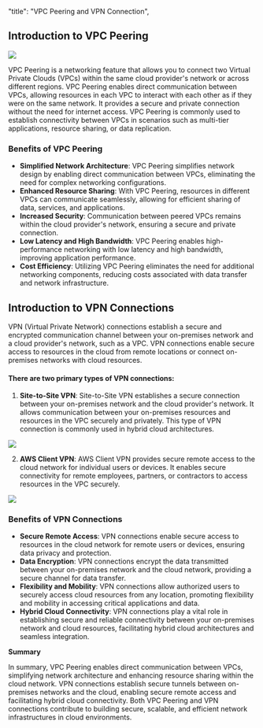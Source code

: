 "title": "VPC Peering and VPN Connection",

## Introduction to VPC Peering
<img src="https://darey-io-nonprod-pbl-projects.s3.eu-west-2.amazonaws.com/practices/aws-networking-implementation/vpc-peering.png" >

VPC Peering is a networking feature that allows you to connect two Virtual Private Clouds (VPCs) within the same cloud provider's network or across different regions. VPC Peering enables direct communication between VPCs, allowing resources in each VPC to interact with each other as if they were on the same network. It provides a secure and private connection without the need for internet access. VPC Peering is commonly used to establish connectivity between VPCs in scenarios such as multi-tier applications, resource sharing, or data replication.

### Benefits of VPC Peering

* **Simplified Network Architecture**: VPC Peering simplifies network design by enabling direct communication between VPCs, eliminating the need for complex networking configurations.
* **Enhanced Resource Sharing**: With VPC Peering, resources in different VPCs can communicate seamlessly, allowing for efficient sharing of data, services, and applications.
* **Increased Security**: Communication between peered VPCs remains within the cloud provider's network, ensuring a secure and private connection.
* **Low Latency and High Bandwidth**: VPC Peering enables high-performance networking with low latency and high bandwidth, improving application performance.
* **Cost Efficiency**: Utilizing VPC Peering eliminates the need for additional networking components, reducing costs associated with data transfer and network infrastructure.

## Introduction to VPN Connections

VPN (Virtual Private Network) connections establish a secure and encrypted communication channel between your on-premises network and a cloud provider's network, such as a VPC. VPN connections enable secure access to resources in the cloud from remote locations or connect on-premises networks with cloud resources.

#### There are two primary types of VPN connections:

1. **Site-to-Site VPN**: Site-to-Site VPN establishes a secure connection between your on-premises network and the cloud provider's network. It allows communication between your on-premises resources and resources in the VPC securely and privately. This type of VPN connection is commonly used in hybrid cloud architectures.

<img src="https://darey-io-nonprod-pbl-projects.s3.eu-west-2.amazonaws.com/practices/aws-networking-implementation/site-site.png" >

2. **AWS Client VPN**: AWS Client VPN provides secure remote access to the cloud network for individual users or devices. It enables secure connectivity for remote employees, partners, or contractors to access resources in the VPC securely.

<img src="https://darey-io-nonprod-pbl-projects.s3.eu-west-2.amazonaws.com/practices/aws-networking-implementation/aws-client.png" >

   
### Benefits of VPN Connections

+ **Secure Remote Access**: VPN connections enable secure access to resources in the cloud network for remote users or devices, ensuring data privacy and protection.
+ **Data Encryption**: VPN connections encrypt the data transmitted between your on-premises network and the cloud network, providing a secure channel for data transfer.
+ **Flexibility and Mobility**: VPN connections allow authorized users to securely access cloud resources from any location, promoting flexibility and mobility in accessing critical applications and data.
+ **Hybrid Cloud Connectivity**: VPN connections play a vital role in establishing secure and reliable connectivity between your on-premises network and cloud resources, facilitating hybrid cloud architectures and seamless integration.
  

**Summary**

In summary, VPC Peering enables direct communication between VPCs, simplifying network architecture and enhancing resource sharing within the cloud network. VPN connections establish secure tunnels between on-premises networks and the cloud, enabling secure remote access and facilitating hybrid cloud connectivity. Both VPC Peering and VPN connections contribute to building secure, scalable, and efficient network infrastructures in cloud environments.